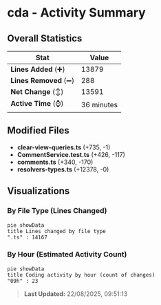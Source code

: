 # cda - Activity Summary 

## Overall Statistics

| Stat                   | Value                                                             |
| ---------------------- | ----------------------------------------------------------------- |
| **Lines Added** (➕)   | 13879                                          |
| **Lines Removed** (➖) | 288                                        |
| **Net Change** (↕)    | 13591                |
| **Active Time** (⌚)   | 36 minutes |


## Modified Files
- **clear-view-queries.ts** (+735, -1)
- **CommentService.test.ts** (+426, -117)
- **comments.ts** (+340, -170)
- **resolvers-types.ts** (+12378, -0)

## Visualizations

### By File Type (Lines Changed)

```mermaid
pie showData
title Lines changed by file type
".ts" : 14167
```

### By Hour (Estimated Activity Count)

```mermaid
pie showData
title Coding activity by hour (count of changes)
"09h" : 23
```


> **Last Updated:** 22/08/2025, 09:51:13